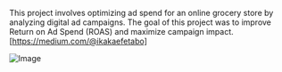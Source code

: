 This project involves optimizing ad spend for an online grocery store by analyzing digital ad campaigns. The goal of this project was to improve Return on Ad Spend (ROAS) and maximize campaign impact. [https://medium.com/@ikakaefetabo]

![Image](https://github.com/user-attachments/assets/a23e06fd-839e-4bff-a6a6-f8bae0ca18a1)
